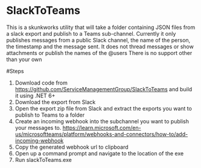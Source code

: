 # SlackToTeams

This is a skunkworks utility that will take a folder containing JSON files from a slack export and publish to a Teams sub-channel.
Currently it only publishes messages from a public Slack channel, the name of the person, the timestamp and the message sent. 
It does not thread messages or show attachments or publish the names of the @users
There is no support other than your own

#Steps
1. Download code from https://github.com/ServiceManagementGroup/SlackToTeams and build it using .NET 6+
2. Download the export from Slack
3. Open the export zip file from Slack and extract the exports you want to publish to Teams to a folder
4. Create an incoming webhook into the subchannel you want to publish your messages to. https://learn.microsoft.com/en-us/microsoftteams/platform/webhooks-and-connectors/how-to/add-incoming-webhook
5. Copy the generated webhook url to clipboard
6. Open up a command prompt and navigate to the location of the exe
7. Run slackToTeams.exe <path to folder> <webhook url>
